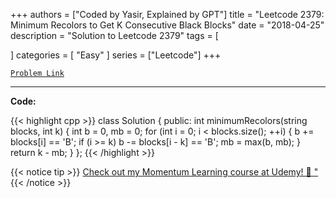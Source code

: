 
+++
authors = ["Coded by Yasir, Explained by GPT"]
title = "Leetcode 2379: Minimum Recolors to Get K Consecutive Black Blocks"
date = "2018-04-25"
description = "Solution to Leetcode 2379"
tags = [
    
]
categories = [
    "Easy"
]
series = ["Leetcode"]
+++



[`Problem Link`](https://leetcode.com/problems/minimum-recolors-to-get-k-consecutive-black-blocks/description/)

---

**Code:**

{{< highlight cpp >}}
class Solution {
public:
int minimumRecolors(string blocks, int k) {
    int b = 0, mb = 0;
    for (int i = 0; i < blocks.size(); ++i) {
        b += blocks[i] == 'B';
        if (i >= k)
            b -= blocks[i - k] == 'B';
        mb = max(b, mb);
    }
    return k - mb;
}
};
{{< /highlight >}}


{{< notice tip >}}
[Check out my Momentum Learning course at Udemy! 🚀 "](https://www.udemy.com/course/blind-75-the-data-structures-and-algorithms-essentials/)
{{< /notice >}}

